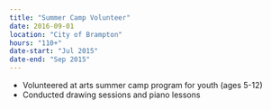 ```yaml
---
title: "Summer Camp Volunteer" 
date: 2016-09-01
location: "City of Brampton"
hours: "110+"
date-start: "Jul 2015"
date-end: "Sep 2015"
---
```

*	Volunteered at arts summer camp program for youth (ages 5-12)
* Conducted drawing sessions and piano lessons
